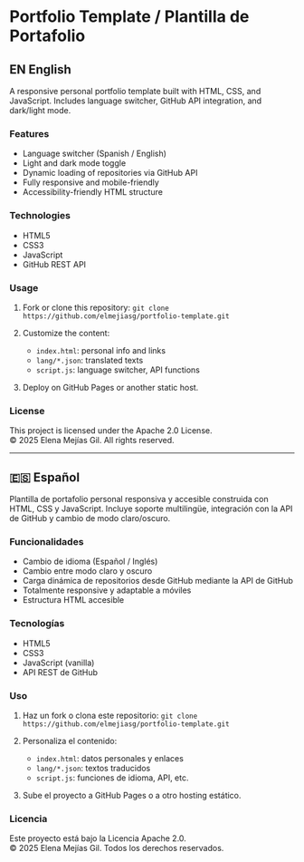 # Portfolio Template / Plantilla de Portafolio

## EN English

A responsive personal portfolio template built with HTML, CSS, and JavaScript. Includes language switcher, GitHub API integration, and dark/light mode.

### Features
- Language switcher (Spanish / English)
- Light and dark mode toggle
- Dynamic loading of repositories via GitHub API
- Fully responsive and mobile-friendly
- Accessibility-friendly HTML structure

### Technologies
- HTML5
- CSS3
- JavaScript
- GitHub REST API

### Usage
1. Fork or clone this repository:
   `git clone https://github.com/elmejiasg/portfolio-template.git`

2. Customize the content:
   - `index.html`: personal info and links
   - `lang/*.json`: translated texts
   - `script.js`: language switcher, API functions

3. Deploy on GitHub Pages or another static host.

### License
This project is licensed under the Apache 2.0 License.  
© 2025 Elena Mejías Gil. All rights reserved.

---

## 🇪🇸 Español

Plantilla de portafolio personal responsiva y accesible construida con HTML, CSS y JavaScript. Incluye soporte multilingüe, integración con la API de GitHub y cambio de modo claro/oscuro.

### Funcionalidades
- Cambio de idioma (Español / Inglés)
- Cambio entre modo claro y oscuro
- Carga dinámica de repositorios desde GitHub mediante la API de GitHub
- Totalmente responsive y adaptable a móviles
- Estructura HTML accesible

### Tecnologías
- HTML5
- CSS3
- JavaScript (vanilla)
- API REST de GitHub

### Uso
1. Haz un fork o clona este repositorio:
   `git clone https://github.com/elmejiasg/portfolio-template.git` 

3. Personaliza el contenido:
   - `index.html`: datos personales y enlaces
   - `lang/*.json`: textos traducidos
   - `script.js`: funciones de idioma, API, etc.

4. Sube el proyecto a GitHub Pages o a otro hosting estático.

### Licencia
Este proyecto está bajo la Licencia Apache 2.0.  
© 2025 Elena Mejías Gil. Todos los derechos reservados.
